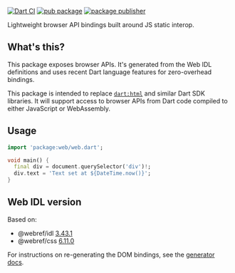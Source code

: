 [![Dart CI](https://github.com/dart-lang/web/actions/workflows/build.yml/badge.svg)](https://github.com/dart-lang/web/actions/workflows/build.yml)
[![pub package](https://img.shields.io/pub/v/web.svg)](https://pub.dev/packages/web)
[![package publisher](https://img.shields.io/pub/publisher/web.svg)](https://pub.dev/packages/web/publisher)

Lightweight browser API bindings built around JS static interop.

## What's this?

This package exposes browser APIs. It's generated from the Web IDL definitions
and uses recent Dart language features for zero-overhead bindings.

This package is intended to replace
[`dart:html`](https://api.dart.dev/stable/dart-html/dart-html-library.html) and
similar Dart SDK libraries. It will support access to browser APIs from Dart
code compiled to either JavaScript or WebAssembly.

## Usage

```dart
import 'package:web/web.dart';

void main() {
  final div = document.querySelector('div')!;
  div.text = 'Text set at ${DateTime.now()}';
}
```

## Web IDL version

Based on:

<!-- START updated by tool/update_bindings.dart. Do not modify by hand -->
- @webref/idl [3.43.1](https://www.npmjs.com/package/@webref/idl/v/3.43.1)
- @webref/css [6.11.0](https://www.npmjs.com/package/@webref/css/v/6.11.0)
<!-- END updated by tool/update_bindings.dart. Do not modify by hand -->

For instructions on re-generating the DOM bindings, see the
[generator docs](tool/generator/README.md).
